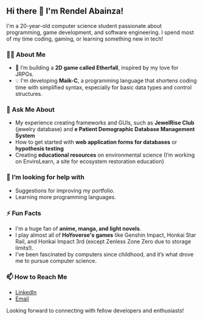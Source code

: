 ## Hi there 👋 I'm Rendel Abainza!

I'm a 20-year-old computer science student passionate about programming, game development, and software engineering. I spend most of my time coding, gaming, or learning something new in tech!

### 👨‍💻 About Me
- 👾 I’m building a **2D game called Etherfall**, inspired by my love for JRPGs.
- 💡 I'm developing **Maik-C**, a programming language that shortens coding time with simplified syntax, especially for basic data types and control structures.

### 💬 Ask Me About
- My experience creating frameworks and GUIs, such as **JewelRise Club** (jewelry database) and **e Patient Demographic Database Management System**
- How to get started with **web application forms for databases** or **hypothesis testing**
- Creating **educational resources** on environmental science (I’m working on EnviroLearn, a site for ecosystem restoration education)

### 🤔 I’m looking for help with
- Suggestions for improving my portfolio.
- Learning more programming languages.

### ⚡ Fun Facts
- I'm a huge fan of **anime, manga, and light novels**.
- I play almost all of **HoYoverse's games** like Genshin Impact, Honkai Star Rail, and Honkai Impact 3rd (except Zenless Zone Zero due to storage limits!).
- I’ve been fascinated by computers since childhood, and it’s what drove me to pursue computer science.

### 📫 How to Reach Me
- [LinkedIn](https://www.linkedin.com/in/rendel-abainza/)
- [Email](abainzarendel11@gmail.com)

Looking forward to connecting with fellow developers and enthusiasts!
